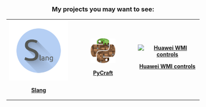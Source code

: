 <div align="center">
	<h3>My projects you may want to see:</h3>
	<table>
		<th width="33%"><a href="https://github.com/egormanga/Slang" target="_blank">
			<img src="Slang.png" alt="Slang" />
			<p>Slang</p>
		</a></th>
		<th width="33%"><a href="https://github.com/egormanga/pycraft" target="_blank">
			<img src="PyCraft.png" alt="PyCraft" />
			<p>PyCraft</p>
		</a></th>
		<th width="33%"><a href="https://github.com/egormanga/gnome-extension-huawei-wmi" target="_blank">
			<img src="https://github.com/egormanga/gnome-extension-huawei-wmi/raw/master/screenshot.png" alt="Huawei WMI controls" />
			<p>Huawei WMI controls</p>
		</a></th>
	</table>
</div>
